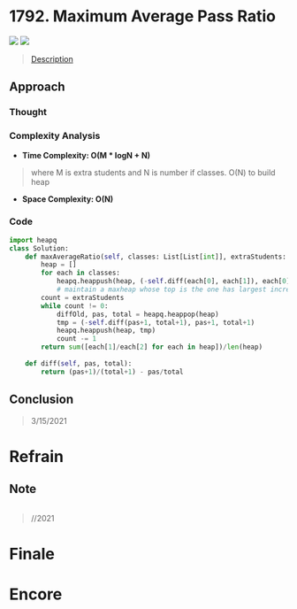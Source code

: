 # 1792. Maximum Average Pass Ratio

![](https://img.shields.io/badge/Difficulty-Medium-%23f0ad4e)
![](https://img.shields.io/badge/topic-heap-critical)

> [Description](https://leetcode.com/problems/maximum-average-pass-ratio/)

## Approach

### Thought



### Complexity Analysis

- **Time Complexity: O(M * logN + N)**

> where M is extra students and N is number if classes. O(N) to build heap

- **Space Complexity: O(N)**

>

### Code

```python
import heapq
class Solution:
    def maxAverageRatio(self, classes: List[List[int]], extraStudents: int) -> float:
        heap = []
        for each in classes:
            heapq.heappush(heap, (-self.diff(each[0], each[1]), each[0], each[1]))
            # maintain a maxheap whose top is the one has largest increament
        count = extraStudents
        while count != 0:
            diffOld, pas, total = heapq.heappop(heap)
            tmp = (-self.diff(pas+1, total+1), pas+1, total+1)
            heapq.heappush(heap, tmp)
            count -= 1
        return sum([each[1]/each[2] for each in heap])/len(heap)
    
    def diff(self, pas, total):
        return (pas+1)/(total+1) - pas/total
```

## Conclusion



> 3/15/2021

# Refrain

## Note

```python

```

> //2021

# Finale

# Encore